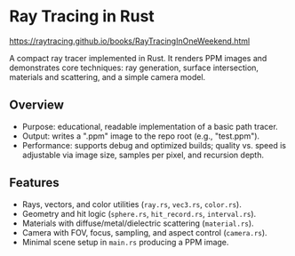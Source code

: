 # Ray Tracing in Rust

https://raytracing.github.io/books/RayTracingInOneWeekend.html

A compact ray tracer implemented in Rust. It renders PPM images and demonstrates core techniques: ray generation, surface intersection, materials and scattering, and a simple camera model.

## Overview

- Purpose: educational, readable implementation of a basic path tracer.
- Output: writes a ".ppm" image to the repo root (e.g., "test.ppm").
- Performance: supports debug and optimized builds; quality vs. speed is adjustable via image size, samples per pixel, and recursion depth.

## Features

- Rays, vectors, and color utilities (`ray.rs`, `vec3.rs`, `color.rs`).
- Geometry and hit logic (`sphere.rs`, `hit_record.rs`, `interval.rs`).
- Materials with diffuse/metal/dielectric scattering (`material.rs`).
- Camera with FOV, focus, sampling, and aspect control (`camera.rs`).
- Minimal scene setup in `main.rs` producing a PPM image.

